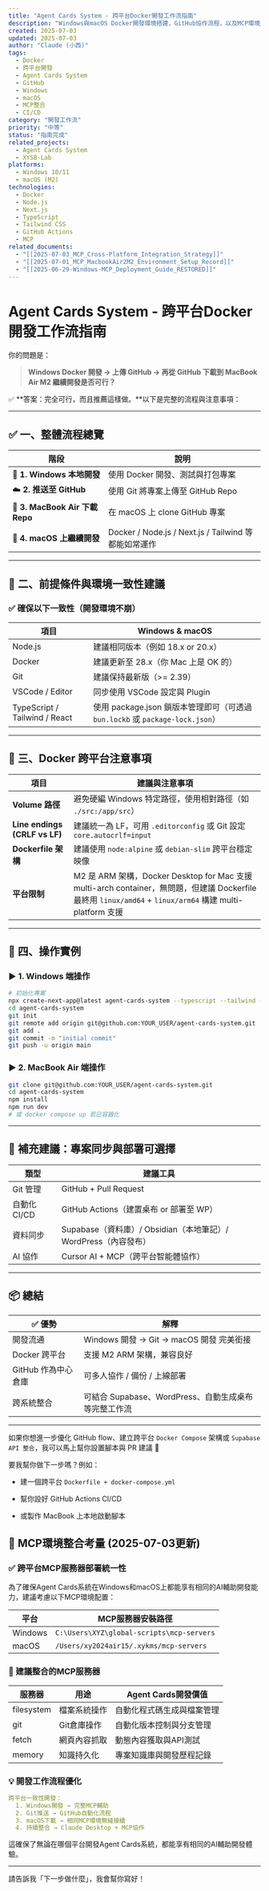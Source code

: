 ```yaml
---
title: "Agent Cards System - 跨平台Docker開發工作流指南"
description: "Windows與macOS Docker開發環境搭建，GitHub協作流程，以及MCP環境整合策略"
created: 2025-07-03
updated: 2025-07-03
author: "Claude (小西)"
tags: 
  - Docker
  - 跨平台開發
  - Agent Cards System
  - GitHub
  - Windows
  - macOS
  - MCP整合
  - CI/CD
category: "開發工作流"
priority: "中等"
status: "指南完成"
related_projects:
  - Agent Cards System
  - XYSB-Lab
platforms:
  - Windows 10/11
  - macOS (M2)
technologies:
  - Docker
  - Node.js
  - Next.js
  - TypeScript
  - Tailwind CSS
  - GitHub Actions
  - MCP
related_documents:
  - "[[2025-07-03_MCP_Cross-Platform_Integration_Strategy]]"
  - "[[2025-07-01_MCP_MacbookAir2M2_Environment_Setup_Record]]"
  - "[[2025-06-29-Windows-MCP_Deployment_Guide_RESTORED]]"
---
```


# Agent Cards System - 跨平台Docker開發工作流指南

你的問題是：

> **Windows Docker 開發 → 上傳 GitHub → 再從 GitHub 下載到 MacBook Air M2 繼續開發是否可行？**

✅ **答案：完全可行，而且推薦這樣做。**以下是完整的流程與注意事項：

---

## ✅ 一、整體流程總覽

|階段|說明|
|---|---|
|🧱 **1. Windows 本地開發**|使用 Docker 開發、測試與打包專案|
|☁️ **2. 推送至 GitHub**|使用 Git 將專案上傳至 GitHub Repo|
|🍎 **3. MacBook Air 下載 Repo**|在 macOS 上 clone GitHub 專案|
|🐳 **4. macOS 上繼續開發**|Docker / Node.js / Next.js / Tailwind 等都能如常運作|

---

## 🔧 二、前提條件與環境一致性建議

### ✅ 確保以下一致性（開發環境不崩）

|項目|Windows & macOS|
|---|---|
|Node.js|建議相同版本（例如 18.x or 20.x）|
|Docker|建議更新至 28.x（你 Mac 上是 OK 的）|
|Git|建議保持最新版（>= 2.39）|
|VSCode / Editor|同步使用 VSCode 設定與 Plugin|
|TypeScript / Tailwind / React|使用 package.json 鎖版本管理即可（可透過 `bun.lockb` 或 `package-lock.json`）|

---

## 🐳 三、Docker 跨平台注意事項

|項目|建議與注意事項|
|---|---|
|**Volume 路徑**|避免硬編 Windows 特定路徑，使用相對路徑（如 `./src:/app/src`）|
|**Line endings (CRLF vs LF)**|建議統一為 LF，可用 `.editorconfig` 或 Git 設定 `core.autocrlf=input`|
|**Dockerfile 架構**|建議使用 `node:alpine` 或 `debian-slim` 跨平台穩定映像|
|**平台限制**|M2 是 ARM 架構，Docker Desktop for Mac 支援 multi-arch container，無問題，但建議 Dockerfile 最終用 `linux/amd64` + `linux/arm64` 構建 multi-platform 支援|

---

## 🔁 四、操作實例

### ▶️ 1. Windows 端操作

```bash
# 初始化專案
npx create-next-app@latest agent-cards-system --typescript --tailwind --app
cd agent-cards-system
git init
git remote add origin git@github.com:YOUR_USER/agent-cards-system.git
git add .
git commit -m "initial commit"
git push -u origin main
```

### ▶️ 2. MacBook Air 端操作

```bash
git clone git@github.com:YOUR_USER/agent-cards-system.git
cd agent-cards-system
npm install
npm run dev
# 或 docker compose up 若已容器化
```

---

## 🚀 補充建議：專案同步與部署可選擇

|類型|建議工具|
|---|---|
|Git 管理|GitHub + Pull Request|
|自動化 CI/CD|GitHub Actions（建置桌布 or 部署至 WP）|
|資料同步|Supabase（資料庫）/ Obsidian（本地筆記）/ WordPress（內容發布）|
|AI 協作|Cursor AI + MCP（跨平台智能體協作）|

---

## 📦 總結

|✅ 優勢|解釋|
|---|---|
|開發流通|Windows 開發 → Git → macOS 開發 完美銜接|
|Docker 跨平台|支援 M2 ARM 架構，兼容良好|
|GitHub 作為中心倉庫|可多人協作 / 備份 / 上線部署|
|跨系統整合|可結合 Supabase、WordPress、自動生成桌布等完整工作流|

---

如果你想進一步優化 GitHub flow、建立跨平台 `Docker Compose` 架構或 `Supabase API 整合`，我可以馬上幫你設置腳本與 PR 建議 💪

要我幫你做下一步嗎？例如：

- 建一個跨平台 `Dockerfile + docker-compose.yml`
    
- 幫你設好 GitHub Actions CI/CD
    
- 或製作 MacBook 上本地啟動腳本
    

## 🔧 **MCP環境整合考量 (2025-07-03更新)**

### **✅ 跨平台MCP服務器部署統一性**

為了確保Agent Cards系統在Windows和macOS上都能享有相同的AI輔助開發能力，建議考慮以下MCP環境配置：

|平台|MCP服務器安裝路徑|
|---|---|
|Windows|`C:\Users\XYZ\global-scripts\mcp-servers`|
|macOS|`/Users/xy2024air15/.xykms/mcp-servers`|

### **🚀 建議整合的MCP服務器**

|服務器|用途|Agent Cards開發價值|
|---|---|---|
|filesystem|檔案系統操作|自動化程式碼生成與檔案管理|
|git|Git倉庫操作|自動化版本控制與分支管理|
|fetch|網頁內容抓取|動態內容獲取與API測試|
|memory|知識持久化|專案知識庫與開發歷程記錄|

### **💡 開發工作流程優化**

```yaml
跨平台一致性開發：
  1. Windows開發 → 完整MCP輔助
  2. Git推送 → GitHub自動化流程  
  3. macOS下載 → 相同MCP環境無縫接續
  4. 持續整合 → Claude Desktop + MCP協作
```

這確保了無論在哪個平台開發Agent Cards系統，都能享有相同的AI輔助開發體驗。

---

請告訴我「下一步做什麼」，我會幫你寫好！